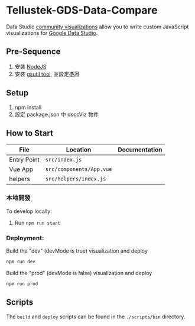 # Tellustek-GDS-Data-Compare

Data Studio [community visualizations][community viz] allow you to write custom
JavaScript visualizations for [Google Data Studio][datastudio].

## Pre-Sequence

1. 安裝 [NodeJS](https://nodejs.org/)
1. 安裝 [gsutil tool](https://cloud.google.com/storage/docs/gsutil_install), 並設定憑證


## Setup

1. npm install
1. 設定 package.json 中 dsccViz 物件

## How to Start

File        | Location                           | Documentation
----------  | ---------------------------------- | --------------------
Entry Point | `src/index.js`                     | 
Vue App     | `src/components/App.vue`           | 
helpers     | `src/helpers/index.js`             | 
### 本地開發

To develop locally:

1.  Run `npm run start`

### Deployment:

Build the "dev" (devMode is true) visualization and deploy

```bash
npm run dev
```

Build the "prod" (devMode is false) visualization and deploy

```bash
npm run prod
```

## Scripts

The `build` and `deploy` scripts can be found in the `./scripts/bin` directory.

[community viz]: http://developers.google.com/datastudio/visualization
[datastudio]: https://datastudio.google.com
[manifest reference]: https://http://developers.google.com/datastudio/visualization/manifest-reference
[config reference]: https://http://developers.google.com/datastudio/visualization/config-reference
[write viz code]: https://developers.google.com/datastudio/visualization/write-viz
[ds-component]: https://developers.google.com/datastudio/visualization/library-reference
[caching]: https://developers.google.com/datastudio/visualization/caching
